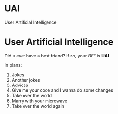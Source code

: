 # UAI
User Artificial Intelligence
<h1>User Artificial Intelligence</h1>
<p>Did u ever have a best friend? If no, your <i>BFF</i> is <strong>UAI</strong></p>
<p>In plans:</p>
<ol>
  <li>Jokes</li>
  <li>Another jokes</li>
  <li>Advices</li>
  <li>Give me your code and I wanna do some changes</li>
  <li>Take over the world</li>
  <li>Marry with your microwave</li>
  <li>Take over the world again</li>
</ol>


